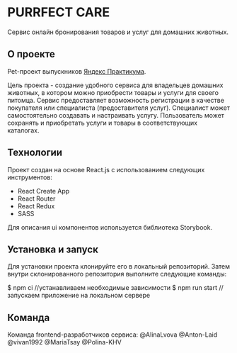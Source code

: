 # PURRFECT CARE

Сервис онлайн бронирования товаров и услуг для домашних животных.

## О проекте

Pet-проект выпускников [Яндекс Практикума](https://practicum.yandex.ru/). 

Цель проекта - создание удобного сервиса для владельцев домашних животных, в котором можно приобрести товары и услуги для своего питомца. Сервис предоставляет возможность регистрации в качестве покупателя или специалиста (предоставителя услуг). Специалист может самостоятельно создавать и настраивать услугу. Пользователь может сохранять и приобретать услуги и товары в соответствующих каталогах.

## Технологии

Проект создан на основе React.js с использованием следующих инструментов:
* React Create App
* React Router
* React Redux
* SASS

Для описания ui компонентов используется библиотека Storybook.

## Установка и запуск

Для установки проекта клонируйте его в локальный репозиторий. Затем внутри склонированного репозитория выполните следующие команды:

$ npm ci //устанавливаем необходимые зависимости
$ npm run start //запускаем приложение на локальном сервере

## Команда

Команда frontend-разработчиков сервиса:
@AlinaLvova
@Anton-Laid
@vivan1992
@MariaTsay
@Polina-KHV